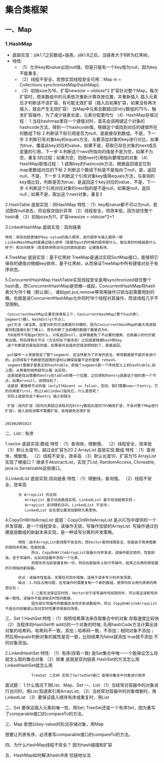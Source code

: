 # 集合类框架
## 一、Map
### 1.HashMap  
  * 底层实现：jdk1.7之前数组+链表，jdk1.8之后，当链表大于8转为红黑树。
  * 特性:
    * （1）允许key和value出现null值，但是只能有一个key值为null，因为key不能重复;
    * （2）线程不安全，若想实现线程安全可用：Map m = Collections.synchronizeMap(hashMap);
    * （3）初始size为16，扩容newsize = oldsize*2
		      扩容针对整个Map，每次扩容时，原来数组中的元素依次重新计算存放位置，并重新插入
              插入元素后才判断该不该扩容，有可能无效扩容（插入后如果扩容，如果没有再次插入，就会产生无效扩容）
              当Map中元素总数超过Entry数组的75%，触发扩容操作，为了减少链表长度，元素分配更均匀
		 （4）HashMap存值过程：
		  1.当往hashmap里存一个键值对时，首先会调用键这个对象的hashcode方法，得到一个hashcode值，根据这个值找到对应的键值所在的数组下标
		  2.判断该下标引用是否为null，是直接存到数组。不是，下一步
		  3.判断已有对象key的equals方法，与要添加对象的key进行对比，如果为true，覆盖此key对应的value，如果不是，获取已存在对象的next成员变量的引用，下一步
		  4.判断这个next所指向的值是不是为空，如果不为空，重复3的过程；如果为空，则把next引用指向要增加的对象
		 （4）HashMap取值过程：
		  1.调用key的hashcode方法，根据返回值定位到map里数组对应的下标
		  2.判断这个数组下标是不是指向了null，是，返回null，不是，下一步
		  3.判断这个引用对象key值得equals方法，与查询的key值比较，判断是否为true，是返回这个key对应的value，不是，下一步
		  4.判断这个引用对应对象的next指的是不是null，如果是null，返回null；如果不是，取出这个next对象，重复3
		  
		  
2.HashTable
    底层实现：同HashMap
	特性：（1）key和value都不可以为null，若试图存null进去，将会报空指针异常
	      （2）线程安全，但效率低，因为锁住整个hash表
		  （3）初始size为11，扩容newsize = oldsize*2+1
		  
3.LinkedHashMap
    底层实现：双向链表
	
	特性：用双向链表维护key-value的插入顺序，迭代顺序与插入顺序一致
	LinkedHashMap则是通过插入排序（就是你put的时候的顺序是什么，取出来的时候就是什么样子）和访问排序（改变排序把访问过的放到底部）让键值有序。
	
4.TreeMap
    底层实现：基于红黑树
	TreeMap是通过实现SortMap接口，能够把它保存的键值对根据key排序，基于红黑树，从而保证TreeMap中所有键值对处于有序状态。
	
5.ConcurrentHashMap
	 HashTable实现线程安全是用synchronized锁住整个hash表，而ConcurrentHashMap是锁桶--或段，ConcurrentHashMap将hash表分为16个桶（默认值），
	 诸如get,put,remove等常用操作只锁当前需要用到的桶。也就是说ConcurrentHashMap允许同时16个线程对其操作，而读线程几乎不受限制。
	 
	 ConcurrentHashMap主要实体类有三个，ConcurrentHashMap(整个hash表)、Segment(桶)、HashEntry(节点)。
	 get方法（请注意，这里分析的方法都是针对桶的，因为ConcurrentHashMap的最大改进就是将粒度细化到了桶上），首先判断了当前桶的数据个数是否为0，
	 为0自然不可能get到什么，只有返回null，这样做避免了不必要的搜索，也用最小的代价避免出错。然后得到头节点（方法将在下面涉及）之后就是根据hash和key
	 逐个判断是否是指定的值，如果是并且值非空就说明找到了，直接返回。
	 
	 put操作一上来就锁定了整个segment，这当然是为了并发的安全，修改数据是不能并发进行的，必须得有个判断是否超限的语句以确保容量不足时能够 rehash。
	 segment里面才是真正的hashtable，即每个segment是一个传统意义上的hashtable,如上图，从两者的结构就可以看 出区别，
	 这里就是找出需要的entry在table的哪一个位置，之后得到的entry就是这个链的第一个节点，如果e!=null，说明找到了，
	 这是就 要替换节点的值（onlyIfAbsent == false），否则，我们需要new一个entry，它的后继是first，而让tab[index]指向它，什么意思呢？
	 实际上就是将这个新entry 插入到链头
	 
	 扩容：段内扩容（段内元素超过该段对应Entry数组长度的75%触发扩容，不会对整个Map进行扩容），插入前检测需不需要扩容，有效避免无效扩容
	
	
	201902001023
	
二、List：有序

1.vector
    底层实现:数组
	特性：（1）查询快，增删慢。
	      （2）线程安全，效率低
		  （3）默认长度10，超过会扩容为20
2.ArrayList
    底层实现:数组
	特性：（1）查询快，增删慢。
	      （2）线程不安全，效率高
		  （3）默认长度10，扩容为15
		  ArrayList实现了哪接口？
		  继承于AbstractList，实现了List, RandomAccess, Cloneable, java.io.Serializable这些接口。
		  
3.LinkedList
    底层实现:双向链表
	特性：（1）增删快，查询慢。
	      （2）线程不安全，效率高
		  
		  与 ArrayList 的比较
             ArrayList 基于动态数组实现，LinkedList 基于双向链表实现；
             ArrayList 支持随机访问，LinkedList 不支持；
             LinkedList 在任意位置添加删除元素更快。
		  
4.CopyOnWriteArrayList
    底层：CopyOnWriteArrayList 是JUC包中提供的一个并发容器，是一个线程安全，读操作无锁，写操作加锁的ArrayList.
	      写操作通过创建底层数组的新副本来实现，是一种读写分离的并发策略。
		  
		  特性：由于ArrayList是线程不安全的，而Vector虽然线程安全，但是由于简单粗暴的锁同步机制，性能较差。
		        所以，CopyOnWriteArrayList容器允许并发读，读操作是无锁的，性能较高。至于写操作，比如向容器中添加一个元素，
				则首先将当前容器复制一份，然后在新副本上执行写操作，结束之后再将原容器的引用指向新容器。
     
	      优点：读操作性能高，无需任何同步措施，适用于读多写少的并发场景。
		  缺点：1.内存占用问题，在写操作时需要复制一个新的数组，使得内存占用为原来的两倍左右；
		        2.二是无法保证实时性，Vector对于读写操作均加锁同步，可以保证读和写的强一致性。读操作不能读取实时性的数据，
				因为部分写操作的数据还未同步到读数组中。所以 CopyOnWriteArrayList 不适合内存敏感以及对实时性要求很高的场景。
				

三、Set
1.HashSet:特性：（1）按照哈希算法来存取集合中的对象 存取速度比较快
                （2）当程序向HashSet中 add()的一个对象的时候, 先用hashCode方法计算出该对象的哈希码，哈希码不一致，添加；哈希码一致，不添加；相同对象不添加；
	                 然后用equals判断对象的属性是否一致，比较结果为false就添加 true就不添加 不同对象添加。
		
2.LinkedHashSet 特性: 
                （1）有序(存取一致) 是Set集合中唯一一个能保证怎么存就怎么取的集合对象 
                （2）排重 底层是双向链表 HashSet的方法怎么用 LinkedHashSet就怎么用 
				
				TreeSet 二叉树 实现了SortedSet接口 能够对集合中对象进行排序
				
				
面试题：
1.什么情况下用List、Map、Set
一、List
（1）当经常对容器中的对象进行访问时，用List;知道索引用ArrayList;
（2）当经常对容器中的对象增删时，用LinkedList
（3）要保证插入顺序有序或重复时，用List

二、Set
要保证插入元素的唯一性，用Set;
TreeSet还是一个有序Set，因为重写了comparable接口的compareTo的方法。

三、Map
若想以key-value的形式存储对象，用Map
  
想要让列表有序，必须重写comparable接口的compareTo的方法。

四、为什么HashMap线程不安全？
     因为hash碰撞和扩容
	 
五、HashMap如何解决hash冲突
     拉链地址法


		  
		  
